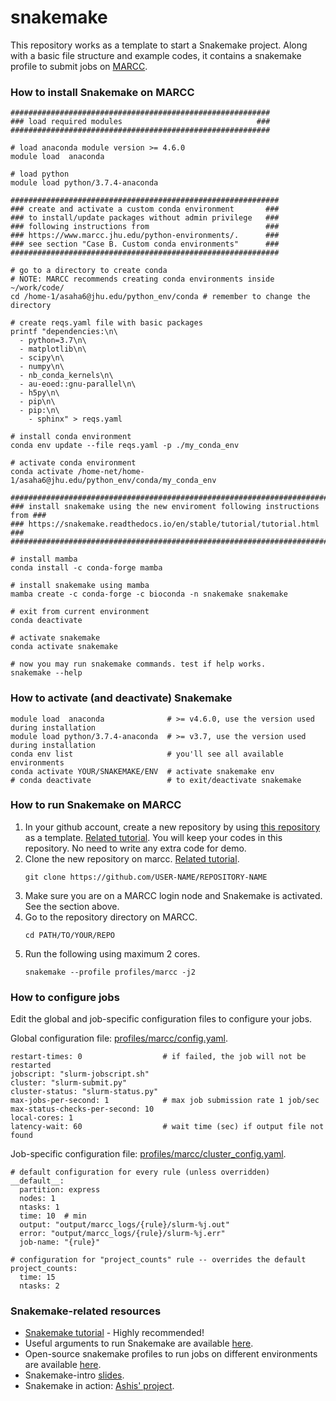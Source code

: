 # snakemake
This repository works as a template to start a Snakemake project. Along with a basic file structure and example codes, it contains a snakemake profile to submit jobs on [MARCC](https://www.marcc.jhu.edu/).

### How to install Snakemake on MARCC
```
##########################################################
### load required modules                              ###
##########################################################

# load anaconda module version >= 4.6.0
module load  anaconda

# load python
module load python/3.7.4-anaconda 

############################################################
### create and activate a custom conda environment       ###
### to install/update packages without admin privilege   ###
### following instructions from                          ###
### https://www.marcc.jhu.edu/python-environments/.      ###
### see section "Case B. Custom conda environments"      ###
############################################################

# go to a directory to create conda 
# NOTE: MARCC recommends creating conda environments inside ~/work/code/
cd /home-1/asaha6@jhu.edu/python_env/conda # remember to change the directory

# create reqs.yaml file with basic packages
printf "dependencies:\n\
  - python=3.7\n\
  - matplotlib\n\
  - scipy\n\
  - numpy\n\
  - nb_conda_kernels\n\
  - au-eoed::gnu-parallel\n\
  - h5py\n\
  - pip\n\
  - pip:\n\
    - sphinx" > reqs.yaml
    
# install conda environment
conda env update --file reqs.yaml -p ./my_conda_env

# activate conda environment
conda activate /home-net/home-1/asaha6@jhu.edu/python_env/conda/my_conda_env

##############################################################################
### install snakemake using the new enviroment following instructions from ###
### https://snakemake.readthedocs.io/en/stable/tutorial/tutorial.html      ###
##############################################################################

# install mamba
conda install -c conda-forge mamba

# install snakemake using mamba
mamba create -c conda-forge -c bioconda -n snakemake snakemake

# exit from current environment
conda deactivate

# activate snakemake 
conda activate snakemake

# now you may run snakemake commands. test if help works.
snakemake --help
```

### How to activate (and deactivate) Snakemake

```
module load  anaconda              # >= v4.6.0, use the version used during installation
module load python/3.7.4-anaconda  # >= v3.7, use the version used during installation
conda env list                     # you'll see all available environments
conda activate YOUR/SNAKEMAKE/ENV  # activate snakemake env
# conda deactivate                 # to exit/deactivate snakemake
```

### How to run Snakemake on MARCC
1. In your github account, create a new repository by using [this repository](https://github.com/battle-lab/snakemake) as a template. [Related tutorial](https://docs.github.com/en/github/creating-cloning-and-archiving-repositories/creating-a-repository-from-a-template). You will keep your codes in this repository. No need to write any extra code for demo.
2.  Clone the new repository on marcc. [Related tutorial](https://docs.github.com/en/github/creating-cloning-and-archiving-repositories/cloning-a-repository).
    ```
    git clone https://github.com/USER-NAME/REPOSITORY-NAME
    ```
3. Make sure you are on a MARCC login node and Snakemake is activated. See the section above.
4.  Go to the repository directory on MARCC.
    ```
    cd PATH/TO/YOUR/REPO
    ```
5.  Run the following using maximum 2 cores.
    ```
    snakemake --profile profiles/marcc -j2
    ```
### How to configure jobs
Edit the global and job-specific configuration files to configure your jobs.

Global configuration file: [profiles/marcc/config.yaml](profiles/marcc/config.yaml).
```
restart-times: 0                  # if failed, the job will not be restarted
jobscript: "slurm-jobscript.sh"
cluster: "slurm-submit.py"
cluster-status: "slurm-status.py"
max-jobs-per-second: 1            # max job submission rate 1 job/sec
max-status-checks-per-second: 10
local-cores: 1
latency-wait: 60                  # wait time (sec) if output file not found
```


Job-specific configuration file: [profiles/marcc/cluster_config.yaml](profiles/marcc/cluster_config.yaml).
```
# default configuration for every rule (unless overridden)
__default__:
  partition: express
  nodes: 1
  ntasks: 1
  time: 10  # min
  output: "output/marcc_logs/{rule}/slurm-%j.out"
  error: "output/marcc_logs/{rule}/slurm-%j.err"
  job-name: "{rule}"

# configuration for "project_counts" rule -- overrides the default
project_counts:
  time: 15
  ntasks: 2
```

### Snakemake-related resources
* [Snakemake tutorial](https://snakemake.readthedocs.io/en/stable/tutorial/tutorial.html) - Highly recommended!
* Useful arguments to run Snakemake are available [here](https://snakemake.readthedocs.io/en/stable/executing/cli.html).
* Open-source snakemake profiles to run jobs on different environments are available [here](https://github.com/Snakemake-Profiles).
* Snakemake-intro [slides](https://github.com/alorchhota/alorchhota.github.io/raw/master/static/talk/snakemake_2021.pptx).
* Snakemake in action: [Ashis' project](https://github.com/alorchhota/spice_analysis).

